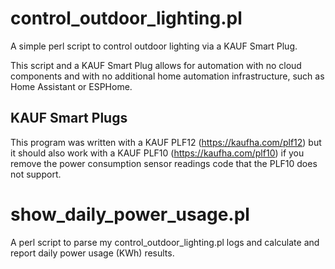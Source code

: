 # control_outdoor_lighting.pl
A simple perl script to control outdoor lighting via a KAUF Smart Plug.

This script and a KAUF Smart Plug allows for automation with no cloud
components and with no additional home automation infrastructure, such
as Home Assistant or ESPHome.

## KAUF Smart Plugs
This program was written with a KAUF PLF12 (https://kaufha.com/plf12)
but it should also work with a KAUF PLF10 (https://kaufha.com/plf10)
if you remove the power consumption sensor readings code that the PLF10
does not support.

# show_daily_power_usage.pl
A perl script to parse my control_outdoor_lighting.pl logs and calculate
and report daily power usage (KWh) results.

